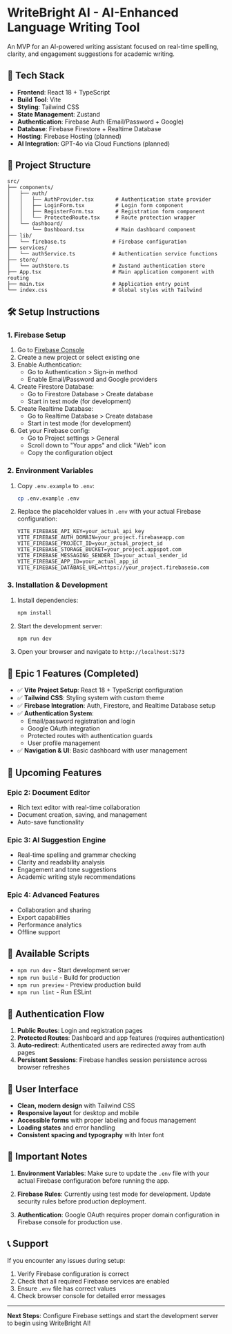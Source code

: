 # WriteBright AI - AI-Enhanced Language Writing Tool

An MVP for an AI-powered writing assistant focused on real-time spelling, clarity, and engagement suggestions for academic writing.

## 🚀 Tech Stack

- **Frontend**: React 18 + TypeScript
- **Build Tool**: Vite
- **Styling**: Tailwind CSS
- **State Management**: Zustand
- **Authentication**: Firebase Auth (Email/Password + Google)
- **Database**: Firebase Firestore + Realtime Database
- **Hosting**: Firebase Hosting (planned)
- **AI Integration**: GPT-4o via Cloud Functions (planned)

## 📁 Project Structure

```
src/
├── components/
│   ├── auth/
│   │   ├── AuthProvider.tsx       # Authentication state provider
│   │   ├── LoginForm.tsx          # Login form component
│   │   ├── RegisterForm.tsx       # Registration form component
│   │   └── ProtectedRoute.tsx     # Route protection wrapper
│   └── dashboard/
│       └── Dashboard.tsx          # Main dashboard component
├── lib/
│   └── firebase.ts               # Firebase configuration
├── services/
│   └── authService.ts            # Authentication service functions
├── store/
│   └── authStore.ts              # Zustand authentication store
├── App.tsx                       # Main application component with routing
├── main.tsx                      # Application entry point
└── index.css                     # Global styles with Tailwind
```

## 🛠️ Setup Instructions

### 1. Firebase Setup

1. Go to [Firebase Console](https://console.firebase.google.com/)
2. Create a new project or select existing one
3. Enable Authentication:
   - Go to Authentication > Sign-in method
   - Enable Email/Password and Google providers
4. Create Firestore Database:
   - Go to Firestore Database > Create database
   - Start in test mode (for development)
5. Create Realtime Database:
   - Go to Realtime Database > Create database
   - Start in test mode (for development)
6. Get your Firebase config:
   - Go to Project settings > General
   - Scroll down to "Your apps" and click "Web" icon
   - Copy the configuration object

### 2. Environment Variables

1. Copy `.env.example` to `.env`:
   ```bash
   cp .env.example .env
   ```

2. Replace the placeholder values in `.env` with your actual Firebase configuration:
   ```env
   VITE_FIREBASE_API_KEY=your_actual_api_key
   VITE_FIREBASE_AUTH_DOMAIN=your_project.firebaseapp.com
   VITE_FIREBASE_PROJECT_ID=your_actual_project_id
   VITE_FIREBASE_STORAGE_BUCKET=your_project.appspot.com
   VITE_FIREBASE_MESSAGING_SENDER_ID=your_actual_sender_id
   VITE_FIREBASE_APP_ID=your_actual_app_id
   VITE_FIREBASE_DATABASE_URL=https://your_project.firebaseio.com
   ```

### 3. Installation & Development

1. Install dependencies:
   ```bash
   npm install
   ```

2. Start the development server:
   ```bash
   npm run dev
   ```

3. Open your browser and navigate to `http://localhost:5173`

## 🎯 Epic 1 Features (Completed)

- ✅ **Vite Project Setup**: React 18 + TypeScript configuration
- ✅ **Tailwind CSS**: Styling system with custom theme
- ✅ **Firebase Integration**: Auth, Firestore, and Realtime Database setup
- ✅ **Authentication System**:
  - Email/password registration and login
  - Google OAuth integration
  - Protected routes with authentication guards
  - User profile management
- ✅ **Navigation & UI**: Basic dashboard with user management

## 🎯 Upcoming Features

### Epic 2: Document Editor
- Rich text editor with real-time collaboration
- Document creation, saving, and management
- Auto-save functionality

### Epic 3: AI Suggestion Engine
- Real-time spelling and grammar checking
- Clarity and readability analysis
- Engagement and tone suggestions
- Academic writing style recommendations

### Epic 4: Advanced Features
- Collaboration and sharing
- Export capabilities
- Performance analytics
- Offline support

## 🔧 Available Scripts

- `npm run dev` - Start development server
- `npm run build` - Build for production
- `npm run preview` - Preview production build
- `npm run lint` - Run ESLint

## 🔐 Authentication Flow

1. **Public Routes**: Login and registration pages
2. **Protected Routes**: Dashboard and app features (requires authentication)
3. **Auto-redirect**: Authenticated users are redirected away from auth pages
4. **Persistent Sessions**: Firebase handles session persistence across browser refreshes

## 📱 User Interface

- **Clean, modern design** with Tailwind CSS
- **Responsive layout** for desktop and mobile
- **Accessible forms** with proper labeling and focus management
- **Loading states** and error handling
- **Consistent spacing and typography** with Inter font

## 🚨 Important Notes

1. **Environment Variables**: Make sure to update the `.env` file with your actual Firebase configuration before running the app.

2. **Firebase Rules**: Currently using test mode for development. Update security rules before production deployment.

3. **Authentication**: Google OAuth requires proper domain configuration in Firebase console for production use.

## 📞 Support

If you encounter any issues during setup:

1. Verify Firebase configuration is correct
2. Check that all required Firebase services are enabled
3. Ensure `.env` file has correct values
4. Check browser console for detailed error messages

---

**Next Steps**: Configure Firebase settings and start the development server to begin using WriteBright AI!
